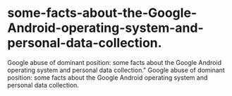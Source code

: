 # some-facts-about-the-Google-Android-operating-system-and-personal-data-collection.
Google abuse of dominant position: some facts about the Google Android operating system and personal data collection." Google abuse of dominant position: some facts about the Google Android operating system and personal data collection.
